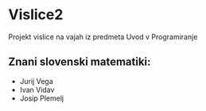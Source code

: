 # Vislice2
Projekt vislice na vajah iz predmeta Uvod v Programiranje

## Znani slovenski matematiki:
- Jurij Vega
- Ivan Vidav
- Josip Plemelj
